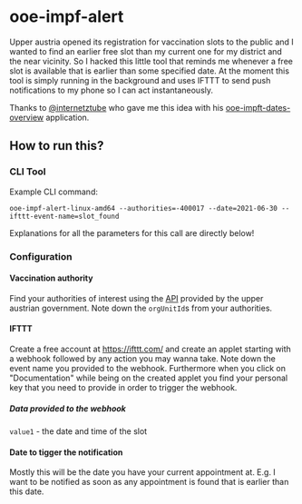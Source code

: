 # ooe-impf-alert

Upper austria opened its registration for vaccination slots to the public and I wanted to find an earlier free slot than my current one for my district and the near vicinity.
So I hacked this little tool that reminds me whenever a free slot is available that is earlier than some specified date. At the moment this tool is simply running in the background and uses IFTTT to send push notifications to my phone so I can act instantaneously.

Thanks to [@internetztube](https://github.com/internetztube) who gave me this idea with his [ooe-impft-dates-overview](https://github.com/internetztube/ooe-impft-dates-overview) application.

## How to run this?

### CLI Tool

Example CLI command:

```
ooe-impf-alert-linux-amd64 --authorities=-400017 --date=2021-06-30 --ifttt-event-name=slot_found
```

Explanations for all the parameters for this call are directly below!

### Configuration

#### Vaccination authority

Find your authorities of interest using the [API](https://e-gov.ooe.gv.at/at.gv.ooe.cip/services/api/covid/authorities?adminUnitId=1&birthdate=1990-01-01) provided by the upper austrian government. Note down the `orgUnitId`s from your authorities.

#### IFTTT

Create a free account at https://ifttt.com/ and create an applet starting with a webhook followed by any action you may wanna take.
Note down the event name you provided to the webhook.
Furthermore when you click on "Documentation" while being on the created applet you find your personal key that you need to provide in order to trigger the webhook.

##### Data provided to the webhook

`value1` - the date and time of the slot

#### Date to tigger the notification

Mostly this will be the date you have your current appointment at. E.g. I want to be notified as soon as any appointment is found that is earlier than this date.

